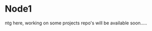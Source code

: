 # Node1
ntg here, working on some projects
repo's will be available soon.....
  
  
 
  
  
 
 
 
 

